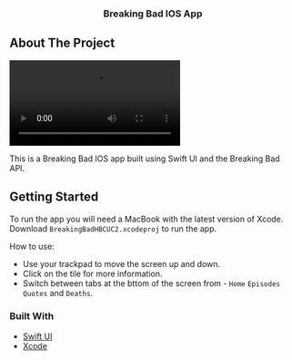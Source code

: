 <div align="center">


  <h3 align="center">Breaking Bad IOS App</h3>

</div>


<!-- ABOUT THE PROJECT -->
## About The Project

![How the app works - Video](https://github.com/saitejas-janjur/BreakingBadApp/blob/main/BreakingBad%20Video.MOV.mp4)

This is a Breaking Bad IOS app built using Swift UI and the Breaking Bad API.  
<!-- GETTING STARTED -->
## Getting Started

To run the app you will need a MacBook with the latest version of Xcode. 
Download `BreakingBadHBCUC2.xcodeproj` to run the app. 

How to use:
* Use your trackpad to move the screen up and down.
* Click on the tile for more information.
* Switch between tabs at the bttom of the screen from - `Home` `Episodes` `Quotes` and `Deaths`. 


### Built With
* [Swift UI](https://developer.apple.com/xcode/swiftui/)
* [Xcode](https://developer.apple.com/xcode/)




